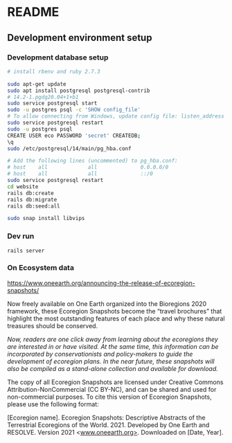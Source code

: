 # README

## Development environment setup

### Development database setup

```bash
# install rbenv and ruby 2.7.3
```

```bash
sudo apt-get update
sudo apt install postgresql postgresql-contrib
# 14.2-1.pgdg20.04+1+b1
sudo service postgresql start
sudo -u postgres psql -c 'SHOW config_file'
# To allow connecting from Windows, update config file: listen_address = '*'
sudo service postgresql restart
sudo -u postgres psql
CREATE USER eco PASSWORD 'secret' CREATEDB;
\q
sudo /etc/postgresql/14/main/pg_hba.conf

# Add the following lines (uncommented) to pg_hba.conf:
# host    all             all              0.0.0.0/0                       scram-sha-256
# host    all             all              ::/0                            scram-sha-256
sudo service postgresql restart
cd website
rails db:create
rails db:migrate
rails db:seed:all
```

```bash
sudo snap install libvips
```

### Dev run

```
rails server
```

### On Ecosystem data

https://www.oneearth.org/announcing-the-release-of-ecoregion-snapshots/

Now freely available on One Earth organized into the Bioregions 2020
framework, these Ecoregion Snapshots become the “travel brochures” that
highlight the most outstanding features of each place and why these
natural treasures should be conserved.

_Now, readers are one click away from learning about the ecoregions they
are interested in or have visited. At the same time, this information can
be incorporated by conservationists and policy-makers to guide the
development of ecoregion plans. In the near future, these snapshots will
also be compiled as a stand-alone collection and available for download._

The copy of all Ecoregion Snapshots are licensed under Creative Commons
Attribution-NonCommercial (CC BY-NC), and can be shared and used for
non-commercial purposes. To cite this version of Ecoregion Snapshots,
please use the following format:

[Ecoregion name]. Ecoregion Snapshots: Descriptive Abstracts of the
Terrestrial Ecoregions of the World. 2021. Developed by One Earth and
RESOLVE. Version 2021 <www.oneearth.org>. Downloaded on [Date, Year].